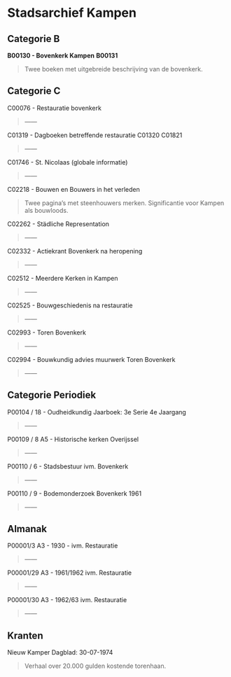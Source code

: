 # Stadsarchief Kampen

## Categorie B

**B00130 - Bovenkerk Kampen**
**B00131**
> Twee boeken met uitgebreide beschrijving van de bovenkerk.

## Categorie C

C00076 - Restauratie bovenkerk
> ——

C01319 - Dagboeken betreffende restauratie
C01320
C01821 
> ——

C01746 - St. Nicolaas (globale informatie)
> ——

C02218 - Bouwen en Bouwers in het verleden
> Twee pagina’s met steenhouwers merken. Significantie voor Kampen als bouwloods.

C02262 - Städliche Representation
> ——

C02332 - Actiekrant Bovenkerk na heropening
> ——

C02512 - Meerdere Kerken in Kampen
> ——

C02525 - Bouwgeschiedenis na restauratie
> ——

C02993 - Toren Bovenkerk
> ——

C02994 - Bouwkundig advies muurwerk Toren Bovenkerk
> ——

## Categorie Periodiek

P00104 / 18 - Oudheidkundig Jaarboek: 3e Serie 4e Jaargang
> ——

P00109 / 8 A5 - Historische kerken Overijssel
> ——

P00110 / 6 - Stadsbestuur ivm. Bovenkerk
> —— 

P00110 / 9 - Bodemonderzoek Bovenkerk 1961
> ——

## Almanak

P00001/3 A3 - 1930 - ivm. Restauratie
> ——

P00001/29 A3 - 1961/1962 ivm. Restauratie
> ——

P00001/30 A3 - 1962/63 ivm. Restauratie
> ——


## Kranten

Nieuw Kamper Dagblad: 30-07-1974
> Verhaal over 20.000 gulden kostende torenhaan.







